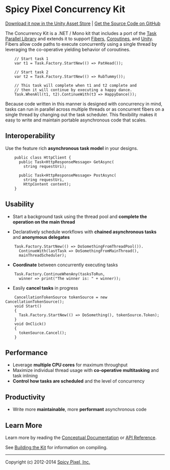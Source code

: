 Spicy Pixel Concurrency Kit
===========================
[Download it now in the Unity Asset Store](http://u3d.as/content/spicy-pixel/spicy-pixel-concurrency-kit) | [Get the Source Code on GitHub](https://github.com/spicypixel/concurrency-kit)

The Concurrency Kit is a .NET / Mono kit that includes a port of the [Task Parallel Library](http://msdn.microsoft.com/en-us/library/dd460717.aspx) and extends it to support [Fibers](http://en.wikipedia.org/wiki/Fiber_(computer_science)), [Coroutines](http://en.wikipedia.org/wiki/Coroutine), and [Unity](http://unity3d.com/). Fibers allow code paths to execute concurrently using a single thread by leveraging the co-operative yielding behavior of coroutines.

```{.cs}
	// Start task 1
	var t1 = Task.Factory.StartNew(() => PatHead());
	 
	// Start task 2
	var t2 = Task.Factory.StartNew(() => RubTummy());
	 
	// This task will complete when t1 and t2 complete and
	// then it will continue by executing a happy dance.
	Task.WhenAll(t1, t2).ContinueWith(t3 => HappyDance());
```

Because code written in this manner is designed with concurrency in mind, tasks can run in parallel across multiple threads or as concurrent fibers on a single thread by changing out the task scheduler. This flexibility makes it easy to write and maintain portable asynchronous code that scales.

Interoperability
----------------
Use the feature rich **asynchronous task model** in your designs.

```{.cs}
	public class HttpClient {
	  public Task<HttpResponseMessage> GetAsync(
	    string requestUri);
	 
	  public Task<HttpResponseMessage> PostAsync(
	    string requestUri,
	    HttpContent content);
	}
```

Usability
---------
* Start a background task using the thread pool and **complete the operation on the main thread**

* Declaratively schedule workflows with **chained asynchronous tasks** and **anonymous delegates**

```{.cs}
	Task.Factory.StartNew(() => DoSomethingFromThreadPool()).
	  ContinueWith(lastTask => DoSomethingFromMainThread(), 
	  mainThreadScheduler);
```

* **Coordinate** between concurrently executing tasks

```{.cs}
	Task.Factory.ContinueWhenAny(tasksToRun, 
	  winner => print("The winner is: " + winner));
```

* Easily **cancel tasks** in progress

```{.cs}
	CancellationTokenSource tokenSource = new CancellationTokenSource();
	void Start()
	{
	  Task.Factory.StartNew(() => DoSomething(), tokenSource.Token);
	}
	void OnClick()
	{
	  tokenSource.Cancel();
	}
```

Performance
-----------
* Leverage **multiple CPU cores** for maximum throughput
* Maximize individual thread usage with **co-operative multitasking** and task inlining
* **Control how tasks are scheduled** and the level of concurrency

Productivity
------------
* Write more **maintainable**, more **performant** asynchronous code

Learn More
----------
Learn more by reading the [Conceptual Documentation](Docs/overview.md) or [API Reference](http://spicypixel.com/developer/concurrency-kit/api-reference/).

See [Building the Kit](Docs/build.md) for information on compiling.

---
Copyright (c) 2012-2014 [Spicy Pixel, Inc.](http://spicypixel.com)